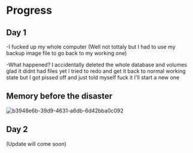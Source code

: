 # Progress 
## Day 1

-I fucked up my whole computer (Well not tottaly but I had to use my backup image file to go back to my working one)

-What happened? I accidentally deleted the whole database and volumes glad it didnt had files yet I tried to redo and get it back to normal working state but I got pissed off and just told myself fuck it I'll start a new one

## Memory before the disaster
![b3948e6b-39d9-4631-a6db-6d42bba0c092](https://github.com/user-attachments/assets/317e90d1-6bc0-4f39-8324-26a11ee6ca39)

## Day 2 
(Update will come soon)
